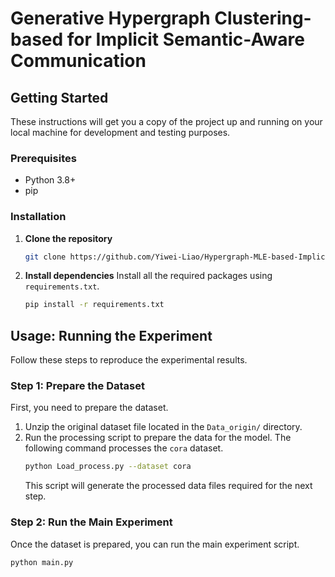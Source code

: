# Generative Hypergraph Clustering-based for Implicit Semantic-Aware Communication



## Getting Started

These instructions will get you a copy of the project up and running on your local machine for development and testing purposes.

### Prerequisites

*   Python 3.8+
*   pip

### Installation

1.  **Clone the repository**
    ```bash
    git clone https://github.com/Yiwei-Liao/Hypergraph-MLE-based-Implicit-Semantic-Recovery-for-Semantic-Communication.git
    ```

2.  **Install dependencies**
    Install all the required packages using `requirements.txt`.
    ```bash
    pip install -r requirements.txt
    ```

## Usage: Running the Experiment

Follow these steps to reproduce the experimental results.

### Step 1: Prepare the Dataset

First, you need to prepare the dataset.

1.  Unzip the original dataset file located in the `Data_origin/` directory.
2.  Run the processing script to prepare the data for the model. The following command processes the `cora` dataset.
    ```bash
    python Load_process.py --dataset cora
    ```
    This script will generate the processed data files required for the next step.

### Step 2: Run the Main Experiment

Once the dataset is prepared, you can run the main experiment script.

```bash
python main.py

